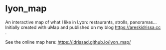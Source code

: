 # lyon_map

An interactive map of what I like in Lyon: restaurants, strolls, panoramas... Initially created with uMap and published on my blog <a href="https://areskidrissa.cc"> https://areskidrissa.cc </a>.

See the online map here: https://idrissad.github.io/lyon_map/
